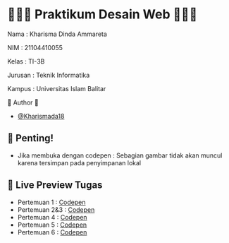 # 🦕🦕🦕 Praktikum Desain Web 🦕🦕🦕

Nama    : Kharisma Dinda Ammareta

NIM     : 21104410055

Kelas   : TI-3B

Jurusan : Teknik Informatika

Kampus  : Universitas Islam Balitar


🦕 Author 🦕

- [@Kharismada18](https://github.com/Kharismada18)


## 🚨 Penting!
- Jika membuka dengan codepen : Sebagian gambar tidak akan muncul karena tersimpan pada penyimpanan lokal


## 🔗 Live Preview Tugas

- Pertemuan 1 : [Codepen](https://codepen.io/collection/gYoyGq)
- Pertemuan 2&3 : [Codepen](https://codepen.io/collection/kNvmxE)
- Pertemuan 4 : [Codepen](https://codepen.io/collection/bNLBeR)
- Pertemuan 5 : [Codepen](https://codepen.io/collection/WvkkMp)
- Pertemuan 6 : [Codepen]()
